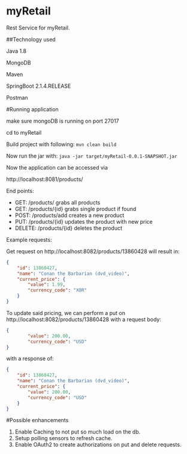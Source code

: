 # myRetail

Rest Service for myRetail.

##Technology used

Java 1.8

MongoDB

Maven

SpringBoot 2.1.4.RELEASE

Postman

#Running application

make sure mongoDB is running on port 27017


cd to myRetail 

Build project with following:
``mvn clean build``

Now run the jar with:
``java -jar target/myRetail-0.0.1-SNAPSHOT.jar``


Now the application can be accessed via 

http://localhost:8081/products/

End points: 
- GET: /products/  grabs all products
- GET: /products/{id} grabs single product if found  
- POST: /products/add creates a new product  
- PUT: /products/{id} updates the product with new price
- DELETE: /products/{id} deletes the product  


Example requests:

Get request on http://localhost:8082/products/13860428 will result in:

``` json
{
    "id": 13860427,
    "name": "Conan the Barbarian (dvd_video)",
    "current_price": {
        "value": 1.99,
        "currency_code": "XOR"
    }
}
```

To update said pricing, we can perform a put on http://localhost:8082/products/13860428 with a request body:

``` json
{
        "value": 200.00,
        "currency_code": "USD"
}
```

with a response of:

``` json
{
    "id": 13860427,
    "name": "Conan the Barbarian (dvd_video)",
    "current_price": {
        "value": 200.00,
        "currency_code": "USD"
    }
}
```

#Possible enhancements

1. Enable Caching to not put so much load on the db. 
2. Setup polling sensors to refresh cache.
3. Enable OAuth2 to create authorizations on put and delete requests.
